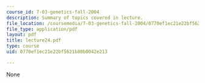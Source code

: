 ```yaml
---
course_id: 7-03-genetics-fall-2004
description: Summary of topics covered in lecture.
file_location: /coursemedia/7-03-genetics-fall-2004/0770ef1ec21e22bf5621b80b0042e213_lecture24.pdf
file_type: application/pdf
layout: pdf
title: lecture24.pdf
type: course
uid: 0770ef1ec21e22bf5621b80b0042e213

---
```

None